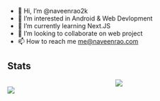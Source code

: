 - 👋 Hi, I’m @naveenrao2k
- 👀 I’m interested in Android & Web Devlopment
- 🌱 I’m currently learning Next.JS
- 💞️ I’m looking to collaborate on web project
- 📫 How to reach me me@naveenrao.com


## Stats
<div align="center">
  <img src ="https://github-readme-streak-stats.herokuapp.com?user=naveenrao2k&theme=darcula&hide_border=true&background=FFFFFF00">
</div>
<img src="https://komarev.com/ghpvc/?username=naveenrao2k&style=for-the-badge&color=orange">


<!---
naveenrao2k/naveenrao2k is a ✨ special ✨ repository because its `README.md` (this file) appears on your GitHub profile.
You can click the Preview link to take a look at your changes.
--->
